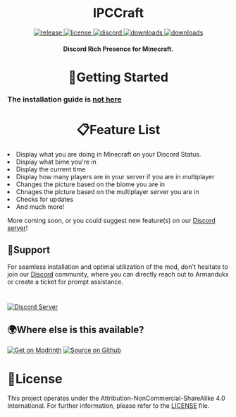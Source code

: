<h1 align="center">IPCCraft</h1>

<div align="center">
<a href="https://modrinth.com/mod/ipccraft/versions" target="_blank">
        <img src="https://img.shields.io/modrinth/v/ipccraft?label=release&color=informational&logo=Modrinth" alt="release">
    </a>
 <a href="https://github.com/Armandukx/RPCCraft/blob/master/LICENSE" target="_blank">
        <img src="https://img.shields.io/badge/license-CC_BY_NC_SA_4.0-blue" alt="license">
    </a>
    <a href="https://discord.gg/MGrNJqsqZt" target="_blank">
        <img src="https://img.shields.io/discord/1094419852040622150?label=discord&color=informational&logo=Discord&logoColor=FFFFFF" alt="discord">
    </a>
         <a href="https://github.com/Armandukx/RPCCraft/releases" target="_blank">
        <img src="https://img.shields.io/github/downloads/Armandukx/RPCCraft/total?label=downloads&color=informational&logo=GitHub" alt="downloads">
    </a>
   <a href="https://modrinth.com/mod/ipccraft/versions" target="_blank">
        <img src="https://img.shields.io/modrinth/dt/ipccraft?label=downloads&color=informational&logo=Modrinth" alt="downloads">
    </a>
</div>

<h4 align="center">Discord Rich Presence for Minecraft. </h4>

<h1 align="center">🚀Getting Started</h1>

### The installation guide is [not here](https://github.com/Armandukx/RPCCraft/wiki)
<h1 align="center">📋Feature List</h1>
<li>Display what you are doing in Minecraft on your Discord Status.</li>
<li>Display what bime you're in</li>
<li>Display the current time</li>
<li>Display how many players are in your server if you are in multiplayer</li>
<li>Changes the picture based on the biome you are in</li>
<li>Chnages the picture based on the multiplayer server you are in</li>
<li>Checks for updates</li>
<li>And much more!</li>

More coming soon, or you could suggest new feature(s) on our [Discord server](https://discord.gg/MGrNJqsqZt)!

## 🤝Support

For seamless installation and optimal utilization of the mod, don't hesitate to join our [Discord](https://discord.gg/MGrNJqsqZt) community, where you can directly reach out to Armandukx or create a ticket for prompt assistance.
#
[![Discord Server](https://cdn.jsdelivr.net/npm/@intergrav/devins-badges@3/assets/cozy/social/discord-plural_64h.png)](https://discord.gg/MGrNJqsqZt)

## 🌍Where else is this available?
[![Get on Modrinth](https://cdn.jsdelivr.net/npm/@intergrav/devins-badges@3/assets/cozy/available/modrinth_64h.png)](https://modrinth.com/mod/ipccraft) [![Source on Github](https://cdn.jsdelivr.net/npm/@intergrav/devins-badges@3/assets/cozy/available/github_64h.png)](https://github.com/Armandukx/RPCCraft)

# 📄License

This project operates under the Attribution-NonCommercial-ShareAlike 4.0 International. For further information, please refer to the [LICENSE](https://github.com/Armandukx/RPCCraft/blob/master/LICENSE) file.
